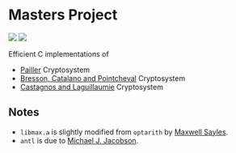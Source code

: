 # Masters Project
![](https://img.shields.io/github/languages/top/daspeks/masters-project)
![](https://img.shields.io/github/repo-size/daspeks/masters-project)

Efficient C implementations of 
* [Pailler](https://link.springer.com/chapter/10.1007/3-540-48910-X_16) Cryptosystem
* [Bresson, Catalano and Pointcheval](https://link.springer.com/chapter/10.1007/978-3-540-40061-5_3) Cryptosystem
* [Castagnos and Laguillaumie](https://eprint.iacr.org/2015/047.pdf) Cryptosystem

## Notes
- `libmax.a` is slightly modified from `optarith` by [Maxwell Sayles](https://github.com/maxwellsayles).
- `antl` is due to [Michael J. Jacobson](https://pages.cpsc.ucalgary.ca/~jacobs/).
